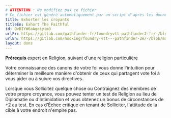 ```yaml
---
# ATTENTION : Ne modifiez pas ce fichier
# Ce fichier est généré automatiquement par un script d'après les données du module Foundry VTT officiel et de sa traduction
title: Exhorter les croyants
titleEn: Exhort The Faithful
id: QvBIYW6aAqoiyim3
urlFr: https://gitlab.com/pathfinder-fr/foundryvtt-pathfinder2-fr/-/blob/master/data/feats/QvBIYW6aAqoiyim3.htm
urlEn: https://gitlab.com/hooking/foundry-vtt---pathfinder-2e/-/blob/master/packs/data/feats.db/exhort-the-faithful.json
layout: dons
---
```

**Prérequis** expert en Religion, suivant d'une religion particulière

Votre connaissance des canons de votre foi vous donne l'intuition pour déterminer la meilleure manière d'obtenir de ceux qui partagent vote foi à vous aider ou à suivre vos directives.

Lorsque vous <a class="entity-link" data-pack="pf2e.actionspf2e" data-id="DCb62iCBrJXy0Ik6" draggable="true">Sollicitez</a> quelque chose ou <a class="entity-link" data-pack="pf2e.actionspf2e" data-id="tHCqgwjtQtzNqVvd" draggable="true">Contraignez</a> des membres de votre propre croyance, vous pouvez tenter un test de Religion au lieu de Diplomatie ou d'Intimidation et vous obtenez un bonus de circonstances de +2 au test. En cas d'Échec critique en tenant de Solliciter, l'attitude de la cible à votre endroit n'empire pas.
